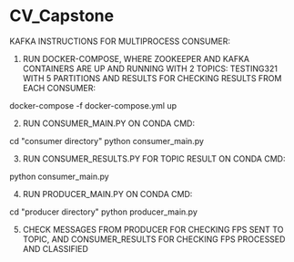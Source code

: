 # CV_Capstone
KAFKA INSTRUCTIONS FOR MULTIPROCESS CONSUMER:

1) RUN DOCKER-COMPOSE, WHERE ZOOKEEPER AND KAFKA CONTAINERS ARE UP AND RUNNING WITH 2 TOPICS: TESTING321 WITH 5 PARTITIONS AND RESULTS FOR CHECKING RESULTS FROM EACH CONSUMER:

docker-compose -f docker-compose.yml  up

2) RUN CONSUMER_MAIN.PY ON CONDA CMD:

cd "consumer directory"
python consumer_main.py

3) RUN CONSUMER_RESULTS.PY FOR TOPIC RESULT ON CONDA CMD:

python consumer_main.py

4) RUN PRODUCER_MAIN.PY ON CONDA CMD:

cd "producer directory"
python producer_main.py

5) CHECK MESSAGES FROM PRODUCER FOR CHECKING FPS SENT TO TOPIC, AND CONSUMER_RESULTS FOR CHECKING FPS PROCESSED AND CLASSIFIED
